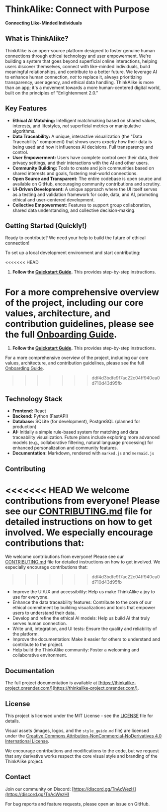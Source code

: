 # ThinkAlike: Connect with Purpose

**Connecting Like-Minded Individuals**

## What is ThinkAlike?

ThinkAlike is an open-source platform designed to foster genuine human connections through ethical technology and user empowerment. We're building a system that goes beyond superficial online interactions, helping users discover themselves, connect with like-minded individuals, build meaningful relationships, and contribute to a better future. We leverage AI to enhance human connection, *not* to replace it, always prioritizing transparency, user agency, and ethical data handling. ThinkAlike is more than an app; it's a movement towards a more human-centered digital world, built on the principles of "Enlightenment 2.0."

## Key Features

*   **Ethical AI Matching:** Intelligent matchmaking based on shared values, interests, and lifestyles, *not* superficial metrics or manipulative algorithms.
*   **Data Traceability:** A unique, interactive visualization (the "Data Traceability" component) that shows users *exactly* how their data is being used and how it influences AI decisions. Full transparency and control.
*   **User Empowerment:** Users have complete control over their data, their privacy settings, and their interactions with the AI and other users.
*   **Community Building:** Tools to create and join communities based on shared interests and goals, fostering real-world connections.
*   **Open Source and Transparent:** The entire codebase is open source and available on GitHub, encouraging community contributions and scrutiny.
*   **UI-Driven Development:** A unique approach where the UI itself serves as a testing and validation framework for code, data, and AI, promoting ethical and user-centered development.
*   **Collective Empowerment:** Features to support group collaboration, shared data understanding, and collective decision-making.

## Getting Started (Quickly!)

Ready to contribute? We need your help to build the future of ethical connection!

To set up a local development environment and start contributing:

<<<<<<< HEAD
1.  **Follow the [Quickstart Guide](core/installation.md).** This provides step-by-step instructions.

For a more comprehensive overview of the project, including our core values, architecture, and contribution guidelines, please see the full [Onboarding Guide](core/onboarding_guide.md).
=======
1.  **Follow the [Quickstart Guide](docs/guides/implementation_guides/mvp_implementation_guide.md).** This provides step-by-step instructions.

For a more comprehensive overview of the project, including our core values, architecture, and contribution guidelines, please see the full [Onboarding Guide](docs/core/onboarding_guide.md).
>>>>>>> ddf4d3bdfe9f7ac22c04ff940ea0d710d43d95fb

## Technology Stack

*   **Frontend:** React  
*   **Backend:** Python (FastAPI)  
*   **Database:** SQLite (for development), PostgreSQL (planned for production)  
*   **AI:** Initially a simple rule-based system for matching and data traceability visualization. Future plans include exploring more advanced models (e.g., collaborative filtering, natural language processing) for enhanced personalization and community features.  
*   **Documentation:** Markdown, rendered with `marked.js` and `mermaid.js`

## Contributing

<<<<<<< HEAD
We welcome contributions from everyone! Please see our [CONTRIBUTING.md](core/contributing.md) file for detailed instructions on how to get involved. We especially encourage contributions that:
=======
We welcome contributions from everyone! Please see our [CONTRIBUTING.md](docs/core/contributing.md) file for detailed instructions on how to get involved. We especially encourage contributions that:
>>>>>>> ddf4d3bdfe9f7ac22c04ff940ea0d710d43d95fb

*   Improve the UI/UX and accessibility: Help us make ThinkAlike a joy to use for everyone.
*   Enhance the data traceability features: Contribute to the core of our ethical commitment by building visualizations and tools that empower users to understand their data.
*   Develop and refine the ethical AI models: Help us build AI that truly serves human connection.
*   Write unit, integration, and UI tests: Ensure the quality and reliability of the platform.
*   Improve the documentation: Make it easier for others to understand and contribute to the project.
*   Help build the ThinkAlike community: Foster a welcoming and collaborative environment.

## Documentation

The full project documentation is available at [https://thinkalike-project.onrender.com/](https://thinkalike-project.onrender.com/).

## License

This project is licensed under the MIT License - see the [LICENSE](LICENSE) file for details.

Visual assets (images, logos, and the `style_guide.md` file) are licensed under the [Creative Commons Attribution-NonCommercial-NoDerivatives 4.0 International License](https://creativecommons.org/licenses/by-nc-nd/4.0/).

We encourage contributions and modifications to the code, but we request that any derivative works respect the core visual style and branding of the ThinkAlike project.

## Contact

Join our community on Discord: [https://discord.gg/TnAcWezH](https://discord.gg/TnAcWezH)

For bug reports and feature requests, please open an issue on GitHub.
